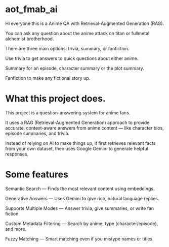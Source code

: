 # aot_fmab_ai
Hi everyone this is a Anime QA with Retrieval-Augmented Generation (RAG).

You can ask any question about the anime attack on titan or fullmetal alchemist brotherhood.

There are three main options: trivia, summary, or fanfiction.

Use trivia to get answers to quick questions about either anime.

Summary for an episode, character summary or the plot summary.

Fanfiction to make any fictional story up.

# What this project does.
This project is a question-answering system for anime fans. 

It uses a RAG (Retrieval-Augmented Generation) approach to provide accurate, context-aware answers from anime content — like character bios, episode summaries, and trivia.

Instead of relying on AI to make things up, it first retrieves relevant facts from your own dataset, then uses Google Gemini to generate helpful responses.

# Some features
Semantic Search — Finds the most relevant content using embeddings.

Generative Answers — Uses Gemini to give rich, natural language replies.

Supports Multiple Modes — Answer trivia, give summaries, or write fan fiction.

Custom Metadata Filtering — Search by anime, type (character/episode), and more.

Fuzzy Matching — Smart matching even if you mistype names or titles.